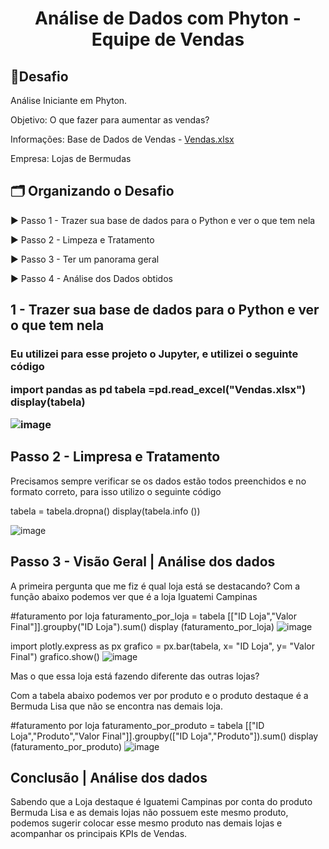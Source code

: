 <h1 align="center">Análise de Dados com Phyton - Equipe de Vendas</h1>

<h2 align="left"> 🎯Desafio </h2> 

Análise Iniciante em Phyton.  

Objetivo: O que fazer para aumentar as vendas? 

Informações: Base de Dados de Vendas - [Vendas.xlsx](https://github.com/Isabella-Bueno/AnalisedeDados_Phyton_AumentodeVendas/files/11782654/Vendas.xlsx)

Empresa: Lojas de Bermudas

<h2 align="left"> 🗂️ Organizando o Desafio </h2> 

► Passo 1 - Trazer sua base de dados para o Python e ver o que tem nela

► Passo 2 - Limpeza e Tratamento

► Passo 3 - Ter um panorama geral

► Passo 4 - Análise dos Dados obtidos 

<h2 align="left"> 1 - Trazer sua base de dados para o Python e ver o que tem nela </h2> 


<h3 align="left">Eu utilizei para esse projeto o Jupyter, e utilizei o seguinte código

  import pandas as pd
  tabela =pd.read_excel("Vendas.xlsx")
  display(tabela)

  ![image](https://github.com/Isabella-Bueno/AnalisedeDados_Phyton_AumentodeVendas/assets/112008347/5deba06f-28c2-497f-8fcc-0435a2b95b94)

  <h2 align="left"> Passo 2 - Limpresa e Tratamento </h2> 
    
  Precisamos sempre verificar se os dados estão todos preenchidos e no formato correto, para isso utilizo o seguinte código
  
  tabela = tabela.dropna()
  display(tabela.info ())
  
  ![image](https://github.com/Isabella-Bueno/AnalisedeDados_Phyton_AumentodeVendas/assets/112008347/d77b9d8f-9e9e-471b-a48d-87e00c59ed67)

  
<h2 align="left"> Passo 3 - Visão Geral | Análise dos dados </h2> 

   A primeira pergunta que me fiz é qual loja está se destacando? 
   Com a função abaixo podemos ver que é a loja Iguatemi Campinas 


  #faturamento por loja
  faturamento_por_loja = tabela [["ID Loja","Valor Final"]].groupby("ID Loja").sum()
  display (faturamento_por_loja)
  ![image](https://github.com/Isabella-Bueno/AnalisedeDados_Phyton_AumentodeVendas/assets/112008347/24353319-72d7-4589-90b7-0762aaf42205)
  
  import plotly.express as px
  grafico = px.bar(tabela, x= "ID Loja", y= "Valor Final")
  grafico.show()
  ![image](https://github.com/Isabella-Bueno/AnalisedeDados_Phyton_AumentodeVendas/assets/112008347/5d68edb9-1236-4329-a4ba-a5c771eeaf3d)

Mas o que essa loja está fazendo diferente das outras lojas?
  
Com a tabela abaixo podemos ver por produto e o produto destaque é a Bermuda Lisa que não se encontra nas demais loja. 
  
  #faturamento por loja
  faturamento_por_produto = tabela [["ID Loja","Produto","Valor Final"]].groupby(["ID Loja","Produto"]).sum()
  display (faturamento_por_produto)
  ![image](https://github.com/Isabella-Bueno/AnalisedeDados_Phyton_AumentodeVendas/assets/112008347/3bd3f379-1207-4173-b5cf-0eec2caf00ce)

  
  <h2 align="left">  Conclusão | Análise dos dados </h2> 
    Sabendo que a Loja destaque é Iguatemi Campinas por conta do produto Bermuda Lisa e as demais lojas não possuem este mesmo produto, podemos sugerir colocar esse mesmo produto nas demais lojas e acompanhar os principais KPIs de Vendas.
  
  
  

